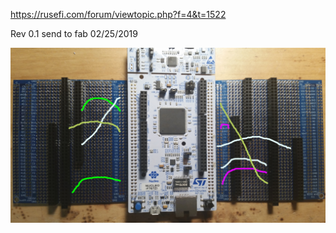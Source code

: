 https://rusefi.com/forum/viewtopic.php?f=4&t=1522

Rev 0.1 send to fab 02/25/2019

![image](nucleo144%200_1%20wing.jpg)
